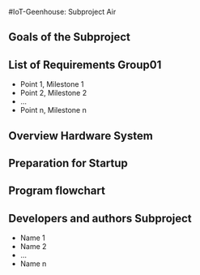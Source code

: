 #IoT-Geenhouse: Subproject Air

## Goals of the Subproject

## List of Requirements Group01

 * Point 1, Milestone 1
 * Point 2, Milestone 2
 * ...
 * Point n, Milestone n
 
## Overview Hardware System

## Preparation for Startup

## Program flowchart

##  Developers and authors Subproject
 * Name 1
 * Name 2
 * ...
 * Name n